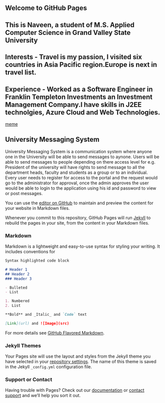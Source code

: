 ## Welcome to GitHub Pages

## This is Naveen, a student of M.S. Applied Computer Science in Grand Valley State University

## Interests - Travel is my passion, I visited six countries in Asia Pacific region.Europe is next in travel list.

## Experience - Worked as a Software Engineer in Franklin Templeton Investments an Investment Management Company.I have skills in J2EE technolgies, Azure Cloud and Web Technologies. 


[meme](http://www.quickmeme.com/meme/3ozepj)


## University Messaging System 
   University Messaging System is a communication system where anyone one in the University will be able to send messages to aynone.
   Users will be able to send messages to people depending on there access level for e.g. President of the university will have rights
   to send message to all the department heads, faculty and students as a group or to an individual. Every user needs to register for 
   access to the portal and the request would go to the administrator for approval, once the admin approves the user would be able to 
   login to the application using his id and password to view or post messages.

You can use the [editor on GitHub](https://github.com/naveenlalam/naveenlalam.github.io/edit/main/README.md) to maintain and preview the content for your website in Markdown files.

Whenever you commit to this repository, GitHub Pages will run [Jekyll](https://jekyllrb.com/) to rebuild the pages in your site, from the content in your Markdown files.

### Markdown

Markdown is a lightweight and easy-to-use syntax for styling your writing. It includes conventions for

```markdown
Syntax highlighted code block

# Header 1
## Header 2
### Header 3

- Bulleted
- List

1. Numbered
2. List

**Bold** and _Italic_ and `Code` text

[Link](url) and ![Image](src)
```

For more details see [GitHub Flavored Markdown](https://guides.github.com/features/mastering-markdown/).

### Jekyll Themes

Your Pages site will use the layout and styles from the Jekyll theme you have selected in your [repository settings](https://github.com/naveenlalam/naveenlalam.github.io/settings/pages). The name of this theme is saved in the Jekyll `_config.yml` configuration file.

### Support or Contact

Having trouble with Pages? Check out our [documentation](https://docs.github.com/categories/github-pages-basics/) or [contact support](https://support.github.com/contact) and we’ll help you sort it out.
